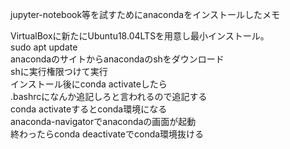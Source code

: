 jupyter-notebook等を試すためにanacondaをインストールしたメモ

VirtualBoxに新たにUbuntu18.04LTSを用意し最小インストール。  
sudo apt update  
anacondaのサイトからanacondaのshをダウンロード  
shに実行権限つけて実行  
インストール後にconda activateしたら  
.bashrcになんか追記しろと言われるので追記する  
conda activateするとconda環境になる  
anaconda-navigatorでanacondaの画面が起動  
終わったらconda deactivateでconda環境抜ける  
